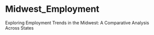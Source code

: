 # Midwest_Employment
Exploring Employment Trends in the Midwest: A Comparative Analysis Across States
